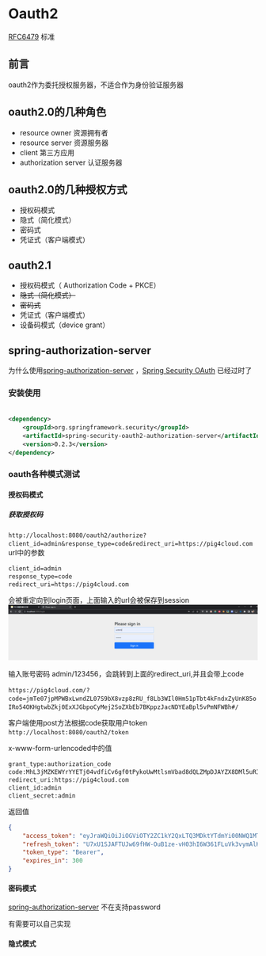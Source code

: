 # Oauth2

[RFC6479](https://datatracker.ietf.org/doc/html/rfc6749)
标准

## 前言
oauth2作为委托授权服务器，不适合作为身份验证服务器

## oauth2.0的几种角色

- resource owner 资源拥有者
- resource server 资源服务器
- client 第三方应用
- authorization server 认证服务器

## oauth2.0的几种授权方式

- 授权码模式
- 隐式（简化模式）
- 密码式
- 凭证式（客户端模式）

## oauth2.1
- 授权码模式（ Authorization Code + PKCE）
- ~~隐式（简化模式）~~
- ~~密码式~~
- 凭证式（客户端模式）
- 设备码模式（device grant）

## spring-authorization-server

为什么使用[spring-authorization-server](https://github.com/spring-projects/spring-authorization-server)
，[Spring Security OAuth](https://spring.io/projects/spring-security-oauth)
已经过时了

### 安装使用

```xml

<dependency>
    <groupId>org.springframework.security</groupId>
    <artifactId>spring-security-oauth2-authorization-server</artifactId>
    <version>0.2.3</version>
</dependency>
```

### oauth各种模式测试

#### 授权码模式

##### 获取授权码
`http://localhost:8080/oauth2/authorize?client_id=admin&response_type=code&redirect_uri=https://pig4cloud.com`
url中的参数
```shell
client_id=admin
response_type=code
redirect_uri=https://pig4cloud.com
```
会被重定向到login页面，上面输入的url会被保存到session
![](doc/code_login.png)

输入账号密码 admin/123456，会跳转到上面的redirect_uri,并且会带上code

`https://pig4cloud.com/?code=jmTe07jpMPWBxLwndZL07S9bX8vzp8zRU_f8Lb3WIl0Hm51pTbt4kFndxZyUnK85oIRo54OKHgtwbZkj0ExXJGbpoCyMej2SoZXbEb7BKppzJacNDYEaBpl5vPmNFWBh#/`

客户端使用post方法根据code获取用户token
`http://localhost:8080/oauth2/token`

x-www-form-urlencoded中的值
```shell
grant_type:authorization_code
code:MhL3jMZKEWYrYYETj04vdfiCv6gf0tPykoUwMtlsmVbad8dQLZMpDJAYZX8DMl5uRI2_D4UqV6vGRKgCk6RFQXwJ5ruXoPvD2ZADul8bavTKcvxZoWTlDPTNm1orPR3w
redirect_uri:https://pig4cloud.com
client_id:admin
client_secret:admin
```
返回值
```json
{
    "access_token": "eyJraWQiOiJiOGViOTY2ZC1kY2QxLTQ3MDktYTdmYi00NWQ1MTVlODhjNDAiLCJhbGciOiJSUzI1NiJ9.eyJzdWIiOiJhZG1pbiIsImF1ZCI6ImFkbWluIiwibmJmIjoxNjUyMjgwMDkwLCJpc3MiOiJodHRwOlwvXC9sb2NhbGhvc3Q6ODA4MCIsImV4cCI6MTY1MjI4MDM5MCwiaWF0IjoxNjUyMjgwMDkwfQ.ZBF4wp1NeB-0aYeTjuViiiMl4QDrTvRnOkJka8E4gHHoV21Ur-pxRseLrZZrjQBEOmIverpN2xCMVHJE3C-rJ_RHftdZyl41Az9kpodANjrb7AFWWz6FNNh7v0DhxPCHFXwC48MGMpM3_4SOeryeI5w2x9mb6HB3REgVCI0-056v4MmaGB_toyjQEt2apGSkmEN9KnzbaV67SSh3AqCGDcDjl_1NfDyYRUeiOaTm9awG_2OZyCQNadOP-5fqTx5WGraRrFTQ3H-qBED1L9fenwPo3FBwmR_c5tWvJip5lv7Uffo-JwMll381BkZGySaApgNGixZDtlGS0EXdSA83nw",
    "refresh_token": "U7xU1SJAFTUJw69fHW-OuB1ze-vH03hI6W361FLuVk3vymAlK1s08gKNA-HEUTD4QSjxo1a-0BPt8SEI5G2KT76GHFWa_iDv8L7hNA2R5D-2ULbMZLM7nJXju2F6MacI",
    "token_type": "Bearer",
    "expires_in": 300
}
```

#### 密码模式
[spring-authorization-server](https://github.com/spring-projects/spring-authorization-server/issues/126)
不在支持password

有需要可以自己实现

#### 隐式模式
